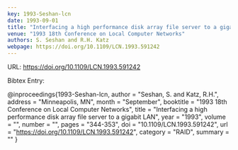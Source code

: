 ```yaml
---
key: 1993-Seshan-lcn
date: 1993-09-01
title: "Interfacing a high performance disk array file server to a gigabit LAN"
venue: "1993 18th Conference on Local Computer Networks"
authors: S. Seshan and R.H. Katz
webpage: https://doi.org/10.1109/LCN.1993.591242
---
```


URL: https://doi.org/10.1109/LCN.1993.591242

Bibtex Entry:

@inproceedings{1993-Seshan-lcn,
    author = "Seshan, S. and Katz, R.H.",
    address = "Minneapolis, MN",
    month = "September",
    booktitle = "1993 18th Conference on Local Computer Networks",
    title = "Interfacing a high performance disk array file server to a gigabit LAN",
    year = "1993",
    volume = "",
    number = "",
    pages = "344-353",
    doi = "10.1109/LCN.1993.591242",
    url = "https://doi.org/10.1109/LCN.1993.591242",
    category = "RAID",
    summary = ""
}


